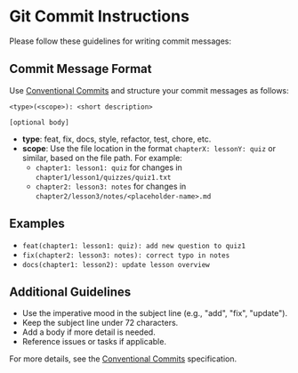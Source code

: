# Git Commit Instructions

Please follow these guidelines for writing commit messages:

## Commit Message Format

Use [Conventional Commits](https://www.conventionalcommits.org/en/v1.0.0/) and structure your commit messages as follows:

```
<type>(<scope>): <short description>

[optional body]
```

- **type**: feat, fix, docs, style, refactor, test, chore, etc.
- **scope**: Use the file location in the format `chapterX: lessonY: quiz` or similar, based on the file path. For example:
  - `chapter1: lesson1: quiz` for changes in `chapter1/lesson1/quizzes/quiz1.txt`
  - `chapter2: lesson3: notes` for changes in `chapter2/lesson3/notes/<placeholder-name>.md`

## Examples

- `feat(chapter1: lesson1: quiz): add new question to quiz1`
- `fix(chapter2: lesson3: notes): correct typo in notes`
- `docs(chapter1: lesson2): update lesson overview`

## Additional Guidelines

- Use the imperative mood in the subject line (e.g., "add", "fix", "update").
- Keep the subject line under 72 characters.
- Add a body if more detail is needed.
- Reference issues or tasks if applicable.

For more details, see the [Conventional Commits](https://www.conventionalcommits.org/en/v1.0.0/) specification.

